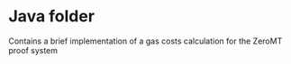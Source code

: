 # Java folder
Contains a brief implementation of a gas costs calculation for the ZeroMT proof system